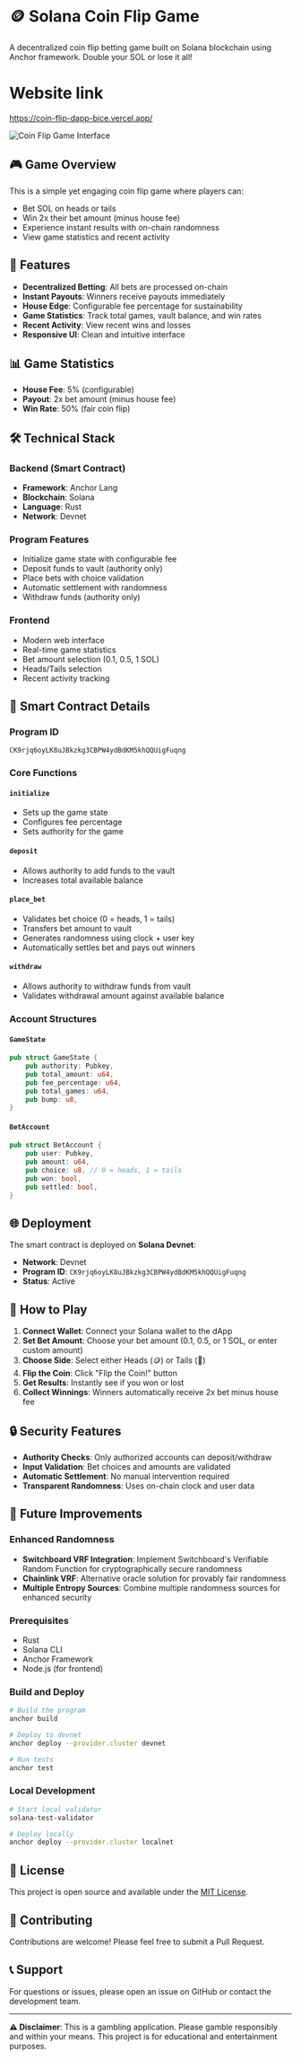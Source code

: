 # 🪙 Solana Coin Flip Game

A decentralized coin flip betting game built on Solana blockchain using Anchor framework. Double your SOL or lose it all!

# Website link
https://coin-flip-dapp-bice.vercel.app/

![Coin Flip Game Interface](image.png)

## 🎮 Game Overview

This is a simple yet engaging coin flip game where players can:
- Bet SOL on heads or tails
- Win 2x their bet amount (minus house fee)
- Experience instant results with on-chain randomness
- View game statistics and recent activity

## 🚀 Features

- **Decentralized Betting**: All bets are processed on-chain
- **Instant Payouts**: Winners receive payouts immediately
- **House Edge**: Configurable fee percentage for sustainability
- **Game Statistics**: Track total games, vault balance, and win rates
- **Recent Activity**: View recent wins and losses
- **Responsive UI**: Clean and intuitive interface

## 📊 Game Statistics

- **House Fee**: 5% (configurable)
- **Payout**: 2x bet amount (minus house fee)
- **Win Rate**: 50% (fair coin flip)

## 🛠 Technical Stack

### Backend (Smart Contract)
- **Framework**: Anchor Lang
- **Blockchain**: Solana
- **Language**: Rust
- **Network**: Devnet

### Program Features
- Initialize game state with configurable fee
- Deposit funds to vault (authority only)
- Place bets with choice validation
- Automatic settlement with randomness
- Withdraw funds (authority only)

### Frontend
- Modern web interface
- Real-time game statistics
- Bet amount selection (0.1, 0.5, 1 SOL)
- Heads/Tails selection
- Recent activity tracking

## 🔧 Smart Contract Details

### Program ID
```
CK9rjq6oyLK8uJBkzkg3CBPW4ydBdKM5khQQUigFuqng
```

### Core Functions

#### `initialize`
- Sets up the game state
- Configures fee percentage
- Sets authority for the game

#### `deposit`
- Allows authority to add funds to the vault
- Increases total available balance

#### `place_bet`
- Validates bet choice (0 = heads, 1 = tails)
- Transfers bet amount to vault
- Generates randomness using clock + user key
- Automatically settles bet and pays out winners

#### `withdraw`
- Allows authority to withdraw funds from vault
- Validates withdrawal amount against available balance

### Account Structures

#### `GameState`
```rust
pub struct GameState {
    pub authority: Pubkey,
    pub total_amount: u64,
    pub fee_percentage: u64,
    pub total_games: u64,
    pub bump: u8,
}
```

#### `BetAccount`
```rust
pub struct BetAccount {
    pub user: Pubkey,
    pub amount: u64,
    pub choice: u8, // 0 = heads, 1 = tails
    pub won: bool,
    pub settled: bool,
}
```

## 🌐 Deployment

The smart contract is deployed on **Solana Devnet**:
- **Network**: Devnet
- **Program ID**: `CK9rjq6oyLK8uJBkzkg3CBPW4ydBdKM5khQQUigFuqng`
- **Status**: Active

## 🎯 How to Play

1. **Connect Wallet**: Connect your Solana wallet to the dApp
2. **Set Bet Amount**: Choose your bet amount (0.1, 0.5, or 1 SOL, or enter custom amount)
3. **Choose Side**: Select either Heads (🪙) or Tails (🎯)
4. **Flip the Coin**: Click "Flip the Coin!" button
5. **Get Results**: Instantly see if you won or lost
6. **Collect Winnings**: Winners automatically receive 2x bet minus house fee


## 🔒 Security Features

- **Authority Checks**: Only authorized accounts can deposit/withdraw
- **Input Validation**: Bet choices and amounts are validated
- **Automatic Settlement**: No manual intervention required
- **Transparent Randomness**: Uses on-chain clock and user data

## 🚧 Future Improvements

### Enhanced Randomness
- **Switchboard VRF Integration**: Implement Switchboard's Verifiable Random Function for cryptographically secure randomness
- **Chainlink VRF**: Alternative oracle solution for provably fair randomness
- **Multiple Entropy Sources**: Combine multiple randomness sources for enhanced security


### Prerequisites
- Rust
- Solana CLI
- Anchor Framework
- Node.js (for frontend)

### Build and Deploy
```bash
# Build the program
anchor build

# Deploy to devnet
anchor deploy --provider.cluster devnet

# Run tests
anchor test
```

### Local Development
```bash
# Start local validator
solana-test-validator

# Deploy locally
anchor deploy --provider.cluster localnet
```

## 📝 License

This project is open source and available under the [MIT License](LICENSE).

## 🤝 Contributing

Contributions are welcome! Please feel free to submit a Pull Request.

## 📞 Support

For questions or issues, please open an issue on GitHub or contact the development team.

---

**⚠️ Disclaimer**: This is a gambling application. Please gamble responsibly and within your means. This project is for educational and entertainment purposes.